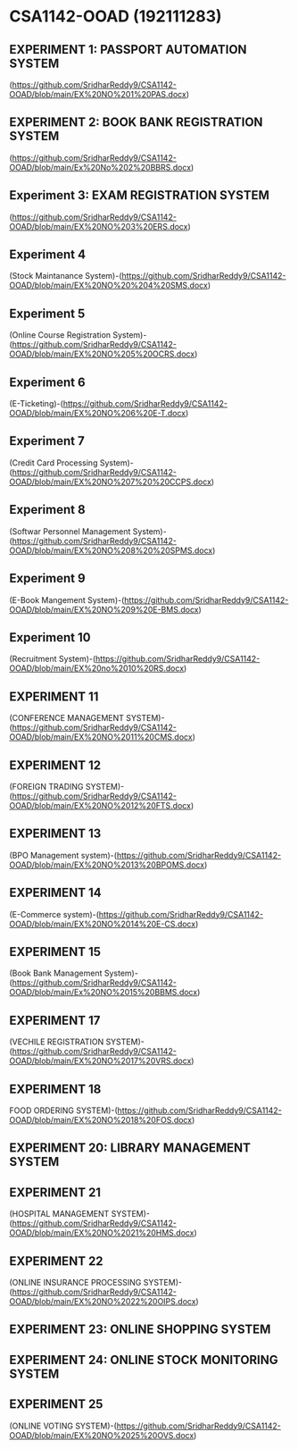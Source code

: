 # CSA1142-OOAD (192111283)
## EXPERIMENT 1: PASSPORT AUTOMATION SYSTEM 
(https://github.com/SridharReddy9/CSA1142-OOAD/blob/main/EX%20NO%201%20PAS.docx)
## EXPERIMENT 2: BOOK BANK REGISTRATION SYSTEM
(https://github.com/SridharReddy9/CSA1142-OOAD/blob/main/Ex%20No%202%20BBRS.docx)
## Experiment 3: EXAM REGISTRATION SYSTEM
(https://github.com/SridharReddy9/CSA1142-OOAD/blob/main/EX%20NO%203%20ERS.docx)
## Experiment 4
(Stock Maintanance System)-(https://github.com/SridharReddy9/CSA1142-OOAD/blob/main/EX%20NO%20%204%20SMS.docx)
## Experiment 5
(Online Course Registration System)-(https://github.com/SridharReddy9/CSA1142-OOAD/blob/main/EX%20NO%205%20OCRS.docx)
## Experiment 6
(E-Ticketing)-(https://github.com/SridharReddy9/CSA1142-OOAD/blob/main/EX%20NO%206%20E-T.docx)
## Experiment 7
(Credit Card Processing System)-(https://github.com/SridharReddy9/CSA1142-OOAD/blob/main/EX%20NO%207%20%20CCPS.docx)
## Experiment 8
(Softwar Personnel Management System)-(https://github.com/SridharReddy9/CSA1142-OOAD/blob/main/EX%20NO%208%20%20SPMS.docx)
## Experiment 9
(E-Book Mangement System)-(https://github.com/SridharReddy9/CSA1142-OOAD/blob/main/EX%20NO%209%20E-BMS.docx)
## Experiment 10
(Recruitment System)-(https://github.com/SridharReddy9/CSA1142-OOAD/blob/main/EX%20no%2010%20RS.docx)
## EXPERIMENT 11
(CONFERENCE MANAGEMENT SYSTEM)-(https://github.com/SridharReddy9/CSA1142-OOAD/blob/main/EX%20NO%2011%20CMS.docx)
## EXPERIMENT 12
(FOREIGN TRADING SYSTEM)-(https://github.com/SridharReddy9/CSA1142-OOAD/blob/main/EX%20NO%2012%20FTS.docx)
## EXPERIMENT 13
(BPO Management system)-(https://github.com/SridharReddy9/CSA1142-OOAD/blob/main/EX%20NO%2013%20BPOMS.docx)
## EXPERIMENT 14
(E-Commerce system)-(https://github.com/SridharReddy9/CSA1142-OOAD/blob/main/EX%20NO%2014%20E-CS.docx)
## EXPERIMENT 15
(Book Bank Management System)-(https://github.com/SridharReddy9/CSA1142-OOAD/blob/main/Ex%20NO%2015%20BBMS.docx)
## EXPERIMENT 17
(VECHILE REGISTRATION SYSTEM)-(https://github.com/SridharReddy9/CSA1142-OOAD/blob/main/EX%20NO%2017%20VRS.docx)
## EXPERIMENT 18
FOOD ORDERING SYSTEM)-(https://github.com/SridharReddy9/CSA1142-OOAD/blob/main/EX%20NO%2018%20FOS.docx)
## EXPERIMENT 20: LIBRARY MANAGEMENT SYSTEM

## EXPERIMENT 21
(HOSPITAL MANAGEMENT SYSTEM)-(https://github.com/SridharReddy9/CSA1142-OOAD/blob/main/EX%20NO%2021%20HMS.docx)
## EXPERIMENT 22
(ONLINE INSURANCE PROCESSING SYSTEM)-(https://github.com/SridharReddy9/CSA1142-OOAD/blob/main/EX%20NO%2022%20OIPS.docx)
## EXPERIMENT 23: ONLINE SHOPPING SYSTEM

## EXPERIMENT 24: ONLINE STOCK MONITORING SYSTEM

## EXPERIMENT 25
(ONLINE VOTING SYSTEM)-(https://github.com/SridharReddy9/CSA1142-OOAD/blob/main/EX%20NO%2025%20OVS.docx)
